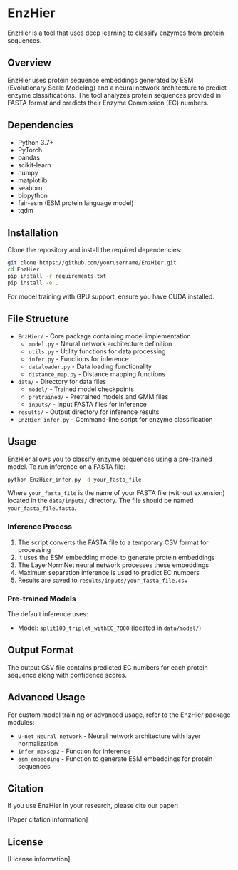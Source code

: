 # EnzHier

EnzHier is a tool that uses deep learning to classify enzymes from protein sequences.

## Overview

EnzHier uses protein sequence embeddings generated by ESM (Evolutionary Scale Modeling) and a neural network architecture to predict enzyme classifications. The tool analyzes protein sequences provided in FASTA format and predicts their Enzyme Commission (EC) numbers.

## Dependencies

- Python 3.7+
- PyTorch
- pandas
- scikit-learn
- numpy
- matplotlib
- seaborn
- biopython
- fair-esm (ESM protein language model)
- tqdm

## Installation

Clone the repository and install the required dependencies:

```bash
git clone https://github.com/yourusername/EnzHier.git
cd EnzHier
pip install -r requirements.txt
pip install -e .
```

For model training with GPU support, ensure you have CUDA installed.

## File Structure

- `EnzHier/` - Core package containing model implementation
  - `model.py` - Neural network architecture definition
  - `utils.py` - Utility functions for data processing
  - `infer.py` - Functions for inference
  - `dataloader.py` - Data loading functionality
  - `distance_map.py` - Distance mapping functions
- `data/` - Directory for data files
  - `model/` - Trained model checkpoints
  - `pretrained/` - Pretrained models and GMM files
  - `inputs/` - Input FASTA files for inference
- `results/` - Output directory for inference results
- `EnzHier_infer.py` - Command-line script for enzyme classification

## Usage

EnzHier allows you to classify enzyme sequences using a pre-trained model. To run inference on a FASTA file:

```bash
python EnzHier_infer.py -d your_fasta_file
```

Where `your_fasta_file` is the name of your FASTA file (without extension) located in the `data/inputs/` directory. The file should be named `your_fasta_file.fasta`.

### Inference Process

1. The script converts the FASTA file to a temporary CSV format for processing
2. It uses the ESM embedding model to generate protein embeddings
3. The LayerNormNet neural network processes these embeddings
4. Maximum separation inference is used to predict EC numbers
5. Results are saved to `results/inputs/your_fasta_file.csv`

### Pre-trained Models

The default inference uses:
- Model: `split100_triplet_withEC_7000` (located in `data/model/`)

## Output Format

The output CSV file contains predicted EC numbers for each protein sequence along with confidence scores.

## Advanced Usage

For custom model training or advanced usage, refer to the EnzHier package modules:

- `U-net Neural network` - Neural network architecture with layer normalization
- `infer_maxsep2` - Function for inference
- `esm_embedding` - Function to generate ESM embeddings for protein sequences

## Citation

If you use EnzHier in your research, please cite our paper:

[Paper citation information]

## License

[License information]
